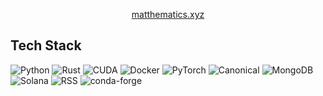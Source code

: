 <div align="center">

<p><a href="https://matthematics.xyz" target="_blank" rel="noopener noreferrer">matthematics.xyz</a></p>

</div>

## Tech Stack

![Python](https://img.shields.io/badge/Python-3776AB?logo=python&logoColor=white)
![Rust](https://img.shields.io/badge/Rust-000000?logo=rust&logoColor=white)
![CUDA](https://img.shields.io/badge/CUDA-76B900?logo=nvidia&logoColor=white)
![Docker](https://img.shields.io/badge/Docker-2496ED?logo=docker&logoColor=white)
![PyTorch](https://img.shields.io/badge/PyTorch-EE4C2C?logo=pytorch&logoColor=white)
![Canonical](https://img.shields.io/badge/Canonical-77216F?logo=canonical&logoColor=white)
![MongoDB](https://img.shields.io/badge/MongoDB-47A248?logo=mongodb&logoColor=white)
![Solana](https://img.shields.io/badge/Solana-00FFA3?logo=solana&logoColor=000)
![RSS](https://img.shields.io/badge/RSS-FF6600?logo=rss&logoColor=white)
![conda-forge](https://img.shields.io/badge/conda--forge-1F3E6D?logo=conda-forge&logoColor=white)

